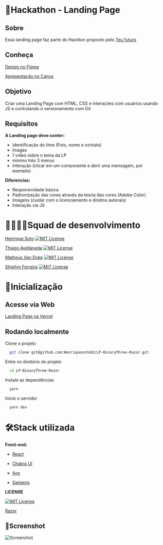 # 🎯**Hackathon - Landing Page**

## Sobre

Essa landing page faz parte do Hackton proposto pelo
[Teu futuro](https://teufuturo.io/)

## Conheça

[Design no Figma](https://www.figma.com/file/aln30eM2gDVqaaVimn9sd8/Razor---Landing-Page---%23Squad-11---BinaryThree?node-id=0%3A29)

[Apresentação no Canva](https://www.canva.com/design/DAFMn0Qc_0w/PEJDBNvsyYJPql9-Ti5dKw/view?utm_content=DAFMn0Qc_0w&utm_campaign=designshare&utm_medium=link2&utm_source=sharebutton)

## Objetivo

Criar uma Landing Page com HTML, CSS e interações com usuários
usando JS e controlando o versionamento com Git

## Requisitos

**A Landing page deve conter:**

- Identificação do time (Foto, nome e contato)
- Images
- 1 video sobre o tema da LP
- minimo três 3 menus
- Interação (clicar em um componente e abrir uma mensagem, por exemplo)

**Diferencias:**

- Responsividade básica
- Padronização das cores através da teoria das cores (Adobe Color)
- Imagens (cuidar com o licenciamento e direitos autorais)
- Interação via JS



# 👨‍💻👩‍💻**Squad de desenvolvimento**

[Henrique Soto](https://github.com/Henriquesoto92)
[![MIT License](https://img.shields.io/github/followers/Henriquesoto92?style=social)](https://github.com/Henriquesoto92)

[Thiago Avellaneda](https://github.com/thiagojat)
[![MIT License](https://img.shields.io/github/followers/thiagojat?style=social)](https://github.com/thiagojat)

[Matheus Van Dyke](https://github.com/matheus-vandyke)
[![MIT License](https://img.shields.io/github/followers/matheus-vandyke?style=social)](https://github.com/matheus-vandyke)

[Shiellyn Ferreira](https://github.com/ShiellynFerr)
[![MIT License](https://img.shields.io/github/followers/ShiellynFerr?style=social)](https://github.com/ShiellynFerr)

# 🚀**Inicialização**

## Acesse via Web

[Landing Page na Vercel](https://lp-binary-three-razor.vercel.app/)

## Rodando localmente

Clone o projeto

```bash
  git clone git@github.com:Henriquesoto92/LP-BinaryThree-Razor.git
```

Entre no diretório do projeto

```bash
  cd LP-BinaryThree-Razor
```

Instale as dependências

```bash
  yarn
```

Inicie o servidor

```bash
  yarn dev
```

# 🛠**Stack utilizada**

**Front-end:**

- [React](https://pt-br.reactjs.org/)

- [Chakra UI](https://chakra-ui.com/)

- [Aos](https://michalsnik.github.io/aos/)

- [Swiperjs](https://swiperjs.com/)

**LICENSE**

[![MIT License](https://img.shields.io/badge/License-MIT-green.svg)](https://choosealicense.com/licenses/mit/)

[Razor](https://razor.com.br/)

## 📸Screenshot

![Screenshot](https://user-images.githubusercontent.com/96528794/190929612-5cad4bd7-295f-4bf9-9017-96a531cb8c32.png)
